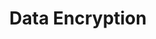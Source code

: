 ---
# -------------------------- #
#      Page & Formatting     #
# -------------------------- #

title: Data Encryption
permalink: /account-security/data-encryption
summary: "Stitch offers secure options for making connections to all data sources and destinations, giving you the power to secure your data as you see fit."

input: false
layout: general
feedback: false

# -------------------------- #
#        Introduction        #
# -------------------------- #

intro: |
  {% capture security-faq %}
  **Looking for general security info?** Check out the [Security FAQ]({{ link.security.faq | prepend: site.baseurl }}).
  {% endcapture %}

  {% include note.html type="single-line" content=security-faq %}

  Our most important job here at Stitch is to keep your data safe. To do that, Stitch always encrypts data in transit and at rest within the Stitch environment.

  {{ page.summary }}

  In this guide, we'll cover Stitch's supported connection options and provide links to additional resources:

  {% for section in page.sections %}
  - [{{ section.title }}](#{{ section.anchor }})
  {% endfor %}
  In this guide, we'll cover Stitch's supported connection options and provide links to additional resources.


# -------------------------- #
#           Content          #
# -------------------------- #


ssh-tunnels:
  - name: "Self-hosted"
    guide: "ssh-generic"
    description: "If your database is hosted on your server and not in the cloud, it's considered a 'self-hosted' database. This is applicable to both integrations and destinations."

  - name: "Amazon"
    guide: "ssh-amazon"
    description: "Stitch currently supports connecting Amazon RDS and Amazon Redshift (destination only) databases."

  - name: "Microsoft Azure"
    guide: "ssh-microsoft-azure"
    description: "Stitch currently supports connecting Microsoft Azure SQL Server (as an integration) and Azure SQL Data Warehouse (as a destination). Other Microsoft Azure offerings aren't currently supported."

sections:
  - title: "SSL connections"
    anchor: "ssl-connections"
    content: |
      [SSL/TLS](https://www.verisign.com/en_US/website-presence/online/ssl-certificates/index.xhtml){:target="new"} is a standard security technology used to establish encrypted communication between a web server and a browser. SSL/TLS ensures that communication to and from Stitch remains private and secure.

    subsections:
      - title: "Stitch application access"
        anchor: "stitch-application"
        content: |
          The Stitch application enforces SSL to ensure all communication with Stitch remains secure.

      - title: "Connections that use verified SSL by default"
        anchor: "connections-ssl-default"
        content: |
          For any connection using an HTTP API - for example, integrations like [Salesforce]({{ site.baseurl }}/integrations/saas/salesforce) or [Facebook Ads]({{ site.baseurl }}/integrations/saas/facebook-ads) - or Stitch's [Import API]({{ link.integrations.import-api | prepend: site.baseurl }}), Stitch will use [SSL/TLS-based encryption](https://www.verisign.com/en_US/website-presence/online/ssl-certificates/index.xhtml){:target="new"} by default.

          This is also applicable to Stitch's [Amazon Redshift]({{ link.destinations.overviews.redshift | prepend: site.baseurl }}), [Google BigQuery]({{ link.destinations.overviews.bigquery | prepend: site.baseurl }}), [Microsoft Azure SQL Data Warehouse]({{ link.destinations.overviews.azure | prepend: site.baseurl }}), and [Snowflake]({{ link.destinations.overviews.snowflake | prepend: site.baseurl }}) destination offerings.

          Connections to these integrations and destinations will attempt to use verified SSL with no action required on your part.

      - title: "Connections with configurable SSL options"
        anchor: "connections-configurable-ssl"
        content: |
          For some integrations - for example, a database hosted on your server - Stitch may support configurable SSL. To use SSL with a database Stitch supports, the database must be configured to support and allow SSL connections.

          **Note**: SSL connections are not supported for all databases. Refer to the [documentation for the database]({{ site.baseurl }}/integrations/databases) for SSL support details.

  - title: "SSH tunnels"
    anchor: "ssh-tunnel-connections"
    content: |
      If a database you want to connect to Stitch doesn't support [SSL connections](#ssl-connections) or isn't publicly accessible, you can use an SSH tunnel.

      The steps for setting up an SSH connection vary depending on where your database is hosted.

      <table class="attribute-list">
      {% for item in page.ssh-tunnels %}
      <tr>
      <td class="attribute-name">
      <strong>{{ item.name | append: " databases" }}</strong>
      </td>
      <td>
      {{ item.description | markdownify }}

      <p>Refer to the <a href="{{ link.security[item.guide] | prepend: site.baseurl }}">SSH tunnels for {{ item.name | append: " databases"}}</a> guide.</p>
      </td>
      </tr>
      {% endfor %}
      </table> 

  - title: "Advanced connectivity"
    anchor: "advanced-connectivity"
    content: |
      Additional connection options are available as part of a Stitch Enterprise plan. This includes:

      - Virtual Private Network (VPN)
      - Reverse SSH tunneling
      - [Amazon Web Services (AWS) Private Link](https://aws.amazon.com/privatelink/){:target="new"}

      Reach out to [Stitch Sales]({{ site.sales }}){:target="new"} for more info.
---
